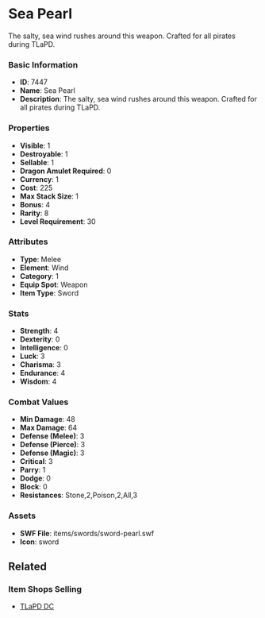 # Sea Pearl

The salty, sea wind rushes around this weapon. Crafted for all pirates during TLaPD.

### Basic Information

- **ID**: 7447
- **Name**: Sea Pearl
- **Description**: The salty, sea wind rushes around this weapon. Crafted for all pirates during TLaPD.

### Properties

- **Visible**: 1
- **Destroyable**: 1
- **Sellable**: 1
- **Dragon Amulet Required**: 0
- **Currency**: 1
- **Cost**: 225
- **Max Stack Size**: 1
- **Bonus**: 4
- **Rarity**: 8
- **Level Requirement**: 30

### Attributes

- **Type**: Melee
- **Element**: Wind
- **Category**: 1
- **Equip Spot**: Weapon
- **Item Type**: Sword

### Stats

- **Strength**: 4
- **Dexterity**: 0
- **Intelligence**: 0
- **Luck**: 3
- **Charisma**: 3
- **Endurance**: 4
- **Wisdom**: 4

### Combat Values

- **Min Damage**: 48
- **Max Damage**: 64
- **Defense (Melee)**: 3
- **Defense (Pierce)**: 3
- **Defense (Magic)**: 3
- **Critical**: 3
- **Parry**: 1
- **Dodge**: 0
- **Block**: 0
- **Resistances**: Stone,2,Poison,2,All,3

### Assets

- **SWF File**: items/swords/sword-pearl.swf
- **Icon**: sword

## Related

### Item Shops Selling

- [TLaPD DC](../item-shops/276-tlapd-dc.md)

